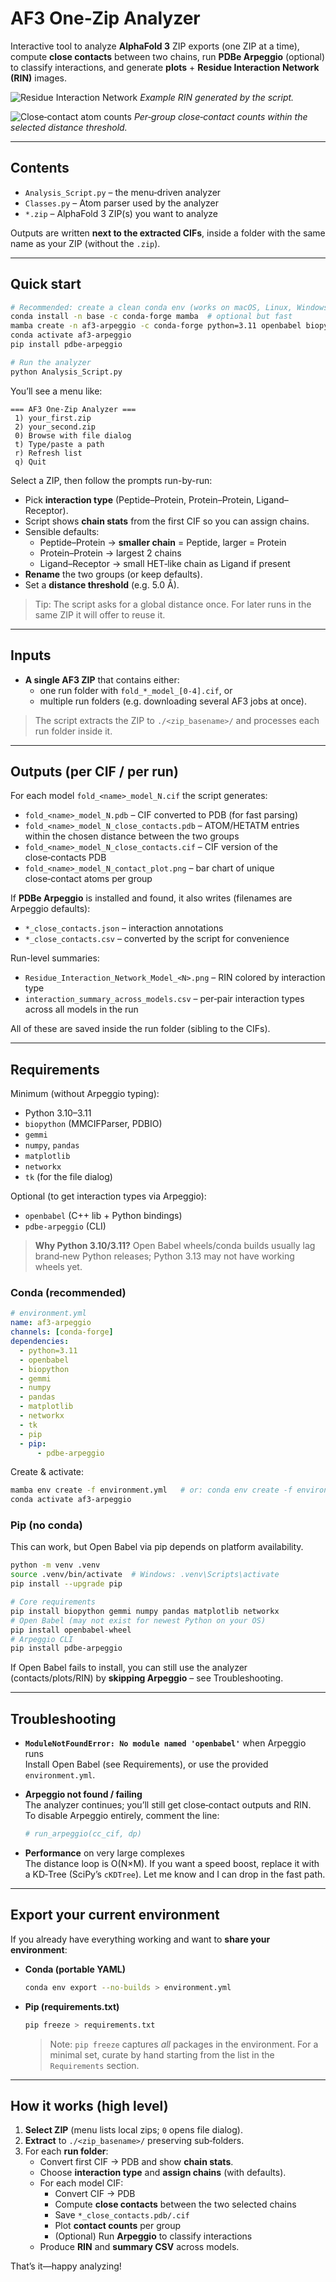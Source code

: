
# AF3 One‑Zip Analyzer

Interactive tool to analyze **AlphaFold 3** ZIP exports (one ZIP at a time), compute **close contacts** between two chains, run **PDBe Arpeggio** (optional) to classify interactions, and generate **plots** + **Residue Interaction Network (RIN)** images.

![Residue Interaction Network](assets/rin.png)
*Example RIN generated by the script.*

![Close‑contact atom counts](assets/closecontacts.png)
*Per‑group close‑contact counts within the selected distance threshold.*

---

## Contents

- `Analysis_Script.py` – the menu‑driven analyzer
- `Classes.py` – Atom parser used by the analyzer
- `*.zip` – AlphaFold 3 ZIP(s) you want to analyze

Outputs are written **next to the extracted CIFs**, inside a folder with the same name as your ZIP (without the `.zip`).

---

## Quick start

```bash
# Recommended: create a clean conda env (works on macOS, Linux, Windows)
conda install -n base -c conda-forge mamba  # optional but fast
mamba create -n af3-arpeggio -c conda-forge python=3.11 openbabel biopython gemmi numpy pandas matplotlib networkx tk pip
conda activate af3-arpeggio
pip install pdbe-arpeggio

# Run the analyzer
python Analysis_Script.py
```

You’ll see a menu like:
```
=== AF3 One-Zip Analyzer ===
 1) your_first.zip
 2) your_second.zip
 0) Browse with file dialog
 t) Type/paste a path
 r) Refresh list
 q) Quit
```

Select a ZIP, then follow the prompts run-by-run:
- Pick **interaction type** (Peptide–Protein, Protein–Protein, Ligand–Receptor).
- Script shows **chain stats** from the first CIF so you can assign chains.
- Sensible defaults:
  - Peptide–Protein → **smaller chain** = Peptide, larger = Protein
  - Protein–Protein → largest 2 chains
  - Ligand–Receptor → small HET‑like chain as Ligand if present
- **Rename** the two groups (or keep defaults).
- Set a **distance threshold** (e.g. 5.0 Å).

> Tip: The script asks for a global distance once. For later runs in the same ZIP it will offer to reuse it.

---

## Inputs

- **A single AF3 ZIP** that contains either:
  - one run folder with `fold_*_model_[0-4].cif`, or
  - multiple run folders (e.g. downloading several AF3 jobs at once).

> The script extracts the ZIP to `./<zip_basename>/` and processes each run folder inside it.

---

## Outputs (per CIF / per run)

For each model `fold_<name>_model_N.cif` the script generates:

- `fold_<name>_model_N.pdb` – CIF converted to PDB (for fast parsing)
- `fold_<name>_model_N_close_contacts.pdb` – ATOM/HETATM entries within the chosen distance between the two groups
- `fold_<name>_model_N_close_contacts.cif` – CIF version of the close‑contacts PDB
- `fold_<name>_model_N_contact_plot.png` – bar chart of unique close‑contact atoms per group

If **PDBe Arpeggio** is installed and found, it also writes (filenames are Arpeggio defaults):

- `*_close_contacts.json` – interaction annotations
- `*_close_contacts.csv` – converted by the script for convenience

Run-level summaries:

- `Residue_Interaction_Network_Model_<N>.png` – RIN colored by interaction type
- `interaction_summary_across_models.csv` – per‑pair interaction types across all models in the run

All of these are saved inside the run folder (sibling to the CIFs).

---

## Requirements

Minimum (without Arpeggio typing):

- Python 3.10–3.11
- `biopython` (MMCIFParser, PDBIO)
- `gemmi`
- `numpy`, `pandas`
- `matplotlib`
- `networkx`
- `tk` (for the file dialog)

Optional (to get interaction types via Arpeggio):

- `openbabel` (C++ lib + Python bindings)
- `pdbe-arpeggio` (CLI)

> **Why Python 3.10/3.11?** Open Babel wheels/conda builds usually lag brand‑new Python releases; Python 3.13 may not have working wheels yet.

### Conda (recommended)

```yaml
# environment.yml
name: af3-arpeggio
channels: [conda-forge]
dependencies:
  - python=3.11
  - openbabel
  - biopython
  - gemmi
  - numpy
  - pandas
  - matplotlib
  - networkx
  - tk
  - pip
  - pip:
      - pdbe-arpeggio
```

Create & activate:
```bash
mamba env create -f environment.yml   # or: conda env create -f environment.yml
conda activate af3-arpeggio
```

### Pip (no conda)

This can work, but Open Babel via pip depends on platform availability.

```bash
python -m venv .venv
source .venv/bin/activate  # Windows: .venv\Scripts\activate
pip install --upgrade pip

# Core requirements
pip install biopython gemmi numpy pandas matplotlib networkx
# Open Babel (may not exist for newest Python on your OS)
pip install openbabel-wheel
# Arpeggio CLI
pip install pdbe-arpeggio
```

If Open Babel fails to install, you can still use the analyzer (contacts/plots/RIN) by **skipping Arpeggio** – see Troubleshooting.

---

## Troubleshooting

- **`ModuleNotFoundError: No module named 'openbabel'`** when Arpeggio runs  
  Install Open Babel (see Requirements), or use the provided `environment.yml`.  

- **Arpeggio not found / failing**  
  The analyzer continues; you’ll still get close‑contact outputs and RIN.  
  To disable Arpeggio entirely, comment the line:
  ```python
  # run_arpeggio(cc_cif, dp)
  ```

- **Performance** on very large complexes  
  The distance loop is O(N×M). If you want a speed boost, replace it with a KD‑Tree (SciPy’s `cKDTree`). Let me know and I can drop in the fast path.

---

## Export your current environment

If you already have everything working and want to **share your environment**:

- **Conda (portable YAML)**  
  ```bash
  conda env export --no-builds > environment.yml
  ```

- **Pip (requirements.txt)**  
  ```bash
  pip freeze > requirements.txt
  ```
  > Note: `pip freeze` captures *all* packages in the environment. For a minimal set, curate by hand starting from the list in the `Requirements` section.

---

## How it works (high level)

1. **Select ZIP** (menu lists local zips; `0` opens file dialog).  
2. **Extract** to `./<zip_basename>/` preserving sub‑folders.  
3. For each **run folder**:
   - Convert first CIF → PDB and show **chain stats**.
   - Choose **interaction type** and **assign chains** (with defaults).
   - For each model CIF:
     - Convert CIF → PDB
     - Compute **close contacts** between the two selected chains
     - Save `*_close_contacts.pdb/.cif`
     - Plot **contact counts** per group
     - (Optional) Run **Arpeggio** to classify interactions
   - Produce **RIN** and **summary CSV** across models.

That’s it—happy analyzing!
